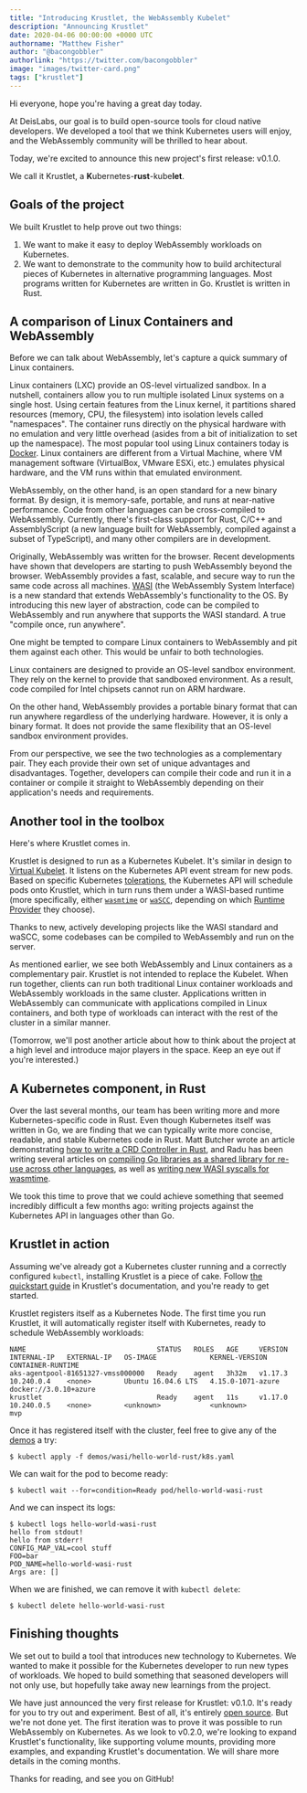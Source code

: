 ```yaml
---
title: "Introducing Krustlet, the WebAssembly Kubelet"
description: "Announcing Krustlet"
date: 2020-04-06 00:00:00 +0000 UTC
authorname: "Matthew Fisher"
author: "@bacongobbler"
authorlink: "https://twitter.com/bacongobbler"
image: "images/twitter-card.png"
tags: ["krustlet"]
---
```


Hi everyone, hope you're having a great day today.

At DeisLabs, our goal is to build open-source tools for cloud native developers. We developed a tool
that we think Kubernetes users will enjoy, and the WebAssembly community will be thrilled to hear
about.

Today, we're excited to announce this new project's first release: v0.1.0.

We call it Krustlet, a **K**ubernetes-**rust**-kube**let**.

## Goals of the project

We built Krustlet to help prove out two things:

1. We want to make it easy to deploy WebAssembly workloads on Kubernetes.
2. We want to demonstrate to the community how to build architectural pieces of Kubernetes in
  alternative programming languages. Most programs written for Kubernetes are written in Go. Krustlet
  is written in Rust.

## A comparison of Linux Containers and WebAssembly

Before we can talk about WebAssembly, let's capture a quick summary of Linux containers.

Linux containers (LXC) provide an OS-level virtualized sandbox. In a nutshell, containers allow you
to run multiple isolated Linux systems on a single host. Using certain features from the Linux
kernel, it partitions shared resources (memory, CPU, the filesystem) into isolation levels called
"namespaces". The container runs directly on the physical hardware with no emulation and very little
overhead (asides from a bit of initialization to set up the namespace). The most popular tool using
Linux containers today is [Docker](https://www.docker.com/). Linux containers are different from a
Virtual Machine, where VM management software (VirtualBox, VMware ESXi, etc.) emulates physical
hardware, and the VM runs within that emulated environment.

WebAssembly, on the other hand, is an open standard for a new binary format. By design, it is
memory-safe, portable, and runs at near-native performance. Code from other languages can be
cross-compiled to WebAssembly. Currently, there's first-class support for Rust, C/C++ and
AssemblyScript (a new language built for WebAssembly, compiled against a subset of TypeScript), and
many other compilers are in development.

Originally, WebAssembly was written for the browser. Recent developments have shown that developers
are starting to push WebAssembly beyond the browser. WebAssembly provides a fast, scalable, and
secure way to run the same code across all machines. [WASI](https://wasi.dev/) (the WebAssembly
System Interface) is a new standard that extends WebAssembly's functionality to the OS. By
introducing this new layer of abstraction, code can be compiled to WebAssembly and run anywhere that
supports the WASI standard. A true "compile once, run anywhere".

One might be tempted to compare Linux containers to WebAssembly and pit them against each other.
This would be unfair to both technologies.

Linux containers are designed to provide an OS-level sandbox environment. They rely on the kernel to
provide that sandboxed environment. As a result, code compiled for Intel chipsets cannot run on ARM
hardware.

On the other hand, WebAssembly provides a portable binary format that can run anywhere regardless of
the underlying hardware. However, it is only a binary format. It does not provide the same
flexibility that an OS-level sandbox environment provides.

From our perspective, we see the two technologies as a complementary pair. They each provide their
own set of unique advantages and disadvantages. Together, developers can compile their code and run
it in a container or compile it straight to WebAssembly depending on their application's needs and
requirements.

## Another tool in the toolbox

Here's where Krustlet comes in.

Krustlet is designed to run as a Kubernetes Kubelet. It's similar in design to [Virtual
Kubelet](https://github.com/virtual-kubelet/virtual-kubelet). It listens on the Kubernetes API event
stream for new pods. Based on specific Kubernetes
[tolerations](https://kubernetes.io/docs/concepts/configuration/taint-and-toleration/), the
Kubernetes API will schedule pods onto Krustlet, which in turn runs them under a WASI-based runtime
(more specifically, either [`wasmtime`](https://wasmtime.dev/) or [`waSCC`](https://wascc.dev/),
depending on which [Runtime
Provider](https://github.com/deislabs/krustlet/blob/master/docs/topics/providers.md) they choose).

Thanks to new, actively developing projects like the WASI standard and waSCC, some codebases can be
compiled to WebAssembly and run on the server.

As mentioned earlier, we see both WebAssembly and Linux containers as a complementary pair. Krustlet
is not intended to replace the Kubelet. When run together, clients can run both traditional Linux
container workloads and WebAssembly workloads in the same cluster. Applications written in
WebAssembly can communicate with applications compiled in Linux containers, and both type of
workloads can interact with the rest of the cluster in a similar manner.

(Tomorrow, we'll post another article about how to think about the project at a high level and
introduce major players in the space. Keep an eye out if you're interested.)

## A Kubernetes component, in Rust

Over the last several months, our team has been writing more and more Kubernetes-specific code in
Rust. Even though Kubernetes itself was written in Go, we are finding that we can typically write
more concise, readable, and stable Kubernetes code in Rust. Matt Butcher wrote an article
demonstrating [how to write a CRD Controller in
Rust](http://technosophos.com/2019/08/07/writing-a-kubernetes-controller-in-rust.html), and Radu has
been writing several articles on [compiling Go libraries as a shared library for re-use across other
languages](https://radu-matei.com/blog/from-go-to-rust-static-linking-ffi/), as well as [writing new
WASI syscalls for wasmtime](https://radu-matei.com/blog/adding-wasi-syscall/).

We took this time to prove that we could achieve something that seemed incredibly difficult a few
months ago: writing projects against the Kubernetes API in languages other than Go.

## Krustlet in action

Assuming we've already got a Kubernetes cluster running and a correctly configured `kubectl`,
installing Krustlet is a piece of cake. Follow [the quickstart
guide](https://github.com/deislabs/krustlet/blob/master/docs/intro/quickstart.md) in Krustlet's
documentation, and you're ready to get started.

Krustlet registers itself as a Kubernetes Node. The first time you run Krustlet, it will
automatically register itself with Kubernetes, ready to schedule WebAssembly workloads:

```console
NAME                                STATUS   ROLES   AGE     VERSION   INTERNAL-IP   EXTERNAL-IP   OS-IMAGE             KERNEL-VERSION      CONTAINER-RUNTIME
aks-agentpool-81651327-vmss000000   Ready    agent   3h32m   v1.17.3   10.240.0.4    <none>        Ubuntu 16.04.6 LTS   4.15.0-1071-azure   docker://3.0.10+azure
krustlet                            Ready    agent   11s     v1.17.0   10.240.0.5    <none>        <unknown>            <unknown>           mvp
```

Once it has registered itself with the cluster, feel free to give any of the
[demos](https://github.com/deislabs/krustlet/tree/master/demos/wasi) a try:

```console
$ kubectl apply -f demos/wasi/hello-world-rust/k8s.yaml
```

We can wait for the pod to become ready:

```
$ kubectl wait --for=condition=Ready pod/hello-world-wasi-rust
```

And we can inspect its logs:

```
$ kubectl logs hello-world-wasi-rust
hello from stdout!
hello from stderr!
CONFIG_MAP_VAL=cool stuff
FOO=bar
POD_NAME=hello-world-wasi-rust
Args are: []
```

When we are finished, we can remove it with `kubectl delete`:

```
$ kubectl delete hello-world-wasi-rust
```

## Finishing thoughts

We set out to build a tool that introduces new technology to Kubernetes. We wanted to make it
possible for the Kubernetes developer to run new types of workloads. We hoped to build something
that seasoned developers will not only use, but hopefully take away new learnings from the project.

We have just announced the very first release for Krustlet: v0.1.0. It's ready for you to try out
and experiment. Best of all, it's entirely [open source](https://github.com/deislabs/krustlet). But
we're not done yet. The first iteration was to prove it was possible to run WebAssembly on
Kubernetes. As we look to v0.2.0, we're looking to expand Krustlet's functionality, like supporting
volume mounts, providing more examples, and expanding Krustlet's documentation. We will share more
details in the coming months.

Thanks for reading, and see you on GitHub!
